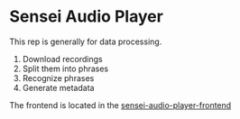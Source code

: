 # Sensei Audio Player

This rep is generally for data processing.
1. Download recordings
2. Split them into phrases
3. Recognize phrases
4. Generate metadata

The frontend is located in the [sensei-audio-player-frontend](https://github.com/tirinox/sensei_audio_player_front)